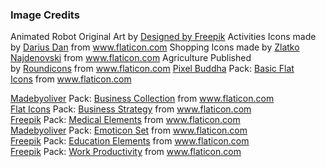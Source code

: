 ### Image Credits 
Animated Robot Original Art by <a href="http://www.freepik.com/free-vector/enjoyable-love-cards-with-robots_861422.htm">Designed by Freepik</a>
Activities Icons made by <a title="Darius Dan" href="http://www.flaticon.com/authors/darius-dan">Darius Dan</a> from <a title="Flaticon" href="http://www.flaticon.com/">www.flaticon.com</a>
Shopping Icons made by <a title="Zlatko Najdenovski" href="http://www.flaticon.com/authors/zlatko-najdenovski">Zlatko Najdenovski</a> from <a title="Flaticon" href="http://www.flaticon.com/">www.flaticon.com</a>
Agriculture Published by <a title="Roundicons" href="http://www.flaticon.com/authors/roundicons">Roundicons</a> from <a title="Flaticon" href="http://www.flaticon.com/">www.flaticon.com</a>
<a title="Pixel Buddha" href="http://www.flaticon.com/authors/pixel-buddha">Pixel Buddha</a> Pack: <a title="Basic Flat Icons" href="http://www.flaticon.com/packs/basic-flat-icons">Basic Flat Icons</a> from <a title="Flaticon" href="http://www.flaticon.com/">www.flaticon.com</a>
<div><a title="Madebyoliver" href="http://www.flaticon.com/authors/madebyoliver">Madebyoliver</a> Pack: <a title="Business Collection" href="http://www.flaticon.com/packs/business-collection-3">Business Collection</a> from <a title="Flaticon" href="http://www.flaticon.com/">www.flaticon.com</a></div>
<div><a title="Flat Icons" href="http://www.flaticon.com/authors/flat-icons">Flat Icons</a> Pack: <a title="Business Strategy" href="http://www.flaticon.com/packs/business-strategy">Business Strategy</a> from <a title="Flaticon" href="http://www.flaticon.com/">www.flaticon.com</a></div>
<div><a title="Freepik" href="http://www.flaticon.com/authors/freepik">Freepik</a> Pack: <a title="Medical Elements" href="http://www.flaticon.com/packs/medical-elements">Medical Elements</a> from <a title="Flaticon" href="http://www.flaticon.com/">www.flaticon.com</a></div>
<div><a title="Madebyoliver" href="http://www.flaticon.com/authors/madebyoliver">Madebyoliver</a> Pack: <a title="Emoticon Set" href="http://www.flaticon.com/packs/emoticon-set">Emoticon Set</a> from <a title="Flaticon" href="http://www.flaticon.com/">www.flaticon.com</a></div>
<div><a title="Freepik" href="http://www.flaticon.com/authors/freepik">Freepik</a> Pack: <a title="Education elements" href="http://www.flaticon.com/packs/education-elements-3">Education Elements</a> from <a title="Flaticon" href="http://www.flaticon.com/">www.flaticon.com</a></div>
<div><a title="Freepik" href="http://www.flaticon.com/authors/freepik">Freepik</a> Pack: <a title="Work productivity" href="http://www.flaticon.com/packs/work-productivity-9">Work Productivity</a> from <a title="Flaticon" href="http://www.flaticon.com/">www.flaticon.com</a></div>